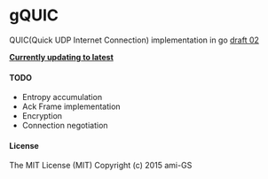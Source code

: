 # gQUIC
QUIC(Quick UDP Internet Connection) implementation in go
[draft 02](http://tools.ietf.org/html/draft-tsvwg-quic-protocol-02 "draft 02")

[__Currently updating to latest__](https://tools.ietf.org/html/draft-hamilton-early-deployment-quic-00)


#### TODO
* Entropy accumulation
* Ack Frame implementation
* Encryption
* Connection negotiation

#### License
The MIT License (MIT) Copyright (c) 2015 ami-GS
